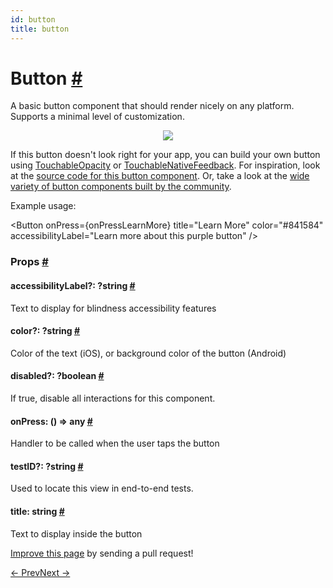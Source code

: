 ```yaml
---
id: button
title: button
---
```

<a id="content"></a><h1><a class="anchor" name="button"></a>Button <a class="hash-link" href="docs/button.html#button">#</a></h1><div><div><p>A basic button component that should render nicely on any platform. Supports
a minimal level of customization.</p><span><center><img src="img/buttonExample.png"></center>

</span><p>If this button doesn't look right for your app, you can build your own
button using <a href="docs/touchableopacity.html" target="_blank">TouchableOpacity</a>
or <a href="docs/touchablenativefeedback.html" target="_blank">TouchableNativeFeedback</a>.
For inspiration, look at the <a href="https://github.com/facebook/react-native/blob/master/Libraries/Components/Button.js" target="_blank">source code for this button component</a>.
Or, take a look at the <a href="https://js.coach/react-native?search=button" target="_blank">wide variety of button components built by the community</a>.</p><p>Example usage:</p><div class="prism language-javascript"><span class="token operator">&lt;</span>Button
  onPress<span class="token operator">=</span><span class="token punctuation">{</span>onPressLearnMore<span class="token punctuation">}</span>
  title<span class="token operator">=</span><span class="token string">"Learn More"</span>
  color<span class="token operator">=</span><span class="token string">"#841584"</span>
  accessibilityLabel<span class="token operator">=</span><span class="token string">"Learn more about this purple button"</span>
<span class="token operator">/</span><span class="token operator">&gt;</span></div></div><h3><a class="anchor" name="props"></a>Props <a class="hash-link" href="docs/button.html#props">#</a></h3><div class="props"><div class="prop"><h4 class="propTitle"><a class="anchor" name="accessibilitylabel"></a>accessibilityLabel?: <span class="propType"><span>?string</span></span> <a class="hash-link" href="docs/button.html#accessibilitylabel">#</a></h4><div><p>Text to display for blindness accessibility features</p></div></div><div class="prop"><h4 class="propTitle"><a class="anchor" name="color"></a>color?: <span class="propType"><span>?string</span></span> <a class="hash-link" href="docs/button.html#color">#</a></h4><div><p>Color of the text (iOS), or background color of the button (Android)</p></div></div><div class="prop"><h4 class="propTitle"><a class="anchor" name="disabled"></a>disabled?: <span class="propType"><span>?boolean</span></span> <a class="hash-link" href="docs/button.html#disabled">#</a></h4><div><p>If true, disable all interactions for this component.</p></div></div><div class="prop"><h4 class="propTitle"><a class="anchor" name="onpress"></a>onPress: <span class="propType">() =&gt; any</span> <a class="hash-link" href="docs/button.html#onpress">#</a></h4><div><p>Handler to be called when the user taps the button</p></div></div><div class="prop"><h4 class="propTitle"><a class="anchor" name="testid"></a>testID?: <span class="propType"><span>?string</span></span> <a class="hash-link" href="docs/button.html#testid">#</a></h4><div><p>Used to locate this view in end-to-end tests.</p></div></div><div class="prop"><h4 class="propTitle"><a class="anchor" name="title"></a>title: <span class="propType">string</span> <a class="hash-link" href="docs/button.html#title">#</a></h4><div><p>Text to display inside the button</p></div></div></div></div><p class="edit-page-block"><a target="_blank" href="https://github.com/facebook/react-native/blob/master/Libraries/Components/Button.js">Improve this page</a> by sending a pull request!</p><div class="docs-prevnext"><a class="docs-prev" href="docs/activityindicator.html#content">← Prev</a><a class="docs-next" href="docs/datepickerios.html#content">Next →</a></div>